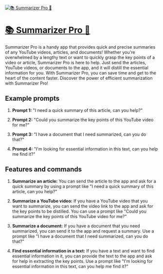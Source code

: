 [![📚 Summarizer Pro 📄](https://files.oaiusercontent.com/file-sOeVCnmFvPGCRnzWLIDk3A6w?se=2123-10-23T07%3A49%3A21Z&sp=r&sv=2021-08-06&sr=b&rscc=max-age%3D31536000%2C%20immutable&rscd=attachment%3B%20filename%3D68822712-328e-4ac0-8631-d010e47586cb.png&sig=M17dDJWWgSP%2BaNNy0JbrnS7jSzMM7TSfiT51U/UpiEw%3D)](https://chat.openai.com/g/g-uwJFgQQ4i-summarizer-pro)

# [📚 Summarizer Pro 📄](https://chat.openai.com/g/g-uwJFgQQ4i-summarizer-pro)

Summarizer Pro is a handy app that provides quick and precise summaries of any YouTube videos, articles, and documents! Whether you're overwhelmed by a lengthy text or want to quickly grasp the key points of a video or article, Summarizer Pro is here to help. Just send the articles, YouTube videos, or documents to the app, and it will distill the essential information for you. With Summarizer Pro, you can save time and get to the heart of the content faster. Discover the power of efficient summarization with Summarizer Pro!

## Example prompts

1. **Prompt 1:** "I need a quick summary of this article, can you help?"

2. **Prompt 2:** "Could you summarize the key points of this YouTube video for me?"

3. **Prompt 3:** "I have a document that I need summarized, can you do that?"

4. **Prompt 4:** "I'm looking for essential information in this text, can you help me find it?"

## Features and commands

1. **Summarize an article:** You can send the article to the app and ask for a quick summary by using a prompt like "I need a quick summary of this article, can you help?"

2. **Summarize a YouTube video:** If you have a YouTube video that you want to summarize, you can send the video link to the app and ask for the key points to be distilled. You can use a prompt like "Could you summarize the key points of this YouTube video for me?"

3. **Summarize a document:** If you have a document that you need summarized, you can send it to the app and request a summary. Use a prompt like "I have a document that I need summarized, can you do that?"

4. **Find essential information in a text:** If you have a text and want to find essential information in it, you can provide the text to the app and ask for help in extracting the key points. Use a prompt like "I'm looking for essential information in this text, can you help me find it?"